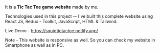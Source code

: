 It is a **Tic Tac Toe game website** made by me.

Technologies used in this project -- I've built this complete website using React JS, Redux - Toolkit, JavaScript, HTML & Tailwind.

Live Demo - https://squidtictactoe.netlify.app/

Note - This website is responsive as well. So you can check my website in Smartphone as well as in PC.
